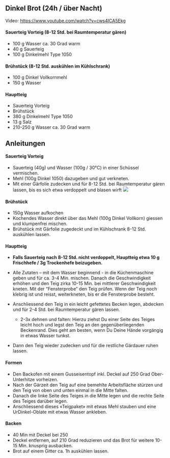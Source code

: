 
## Dinkel Brot (24h / über Nacht)

Video: https://www.youtube.com/watch?v=cws4ICA5Ekg
#### Sauerteig Vorteig (8-12 Std. bei Raumtemperatur gären)
- 100 g Wasser ca. 30 Grad warm
- 40 g Sauerteig
- 100 g Dinkelmehl Type 1050
#### Brühstück (8-12 Std. auskühlen im Kühlschrank)
- 100 g Dinkel Vollkornmehl
- 150 g Wasser
#### Hauptteig
- Sauerteig Vorteig
- Brühstück
- 380 g Dinkelmehl Type 1050
- 13 g Salz
- 210-250 g Wasser ca. 30 Grad warm

## Anleitungen
#### Sauerteig Vorteig
- Sauerteig (40g) und Wasser (100g / 30°C) in einer Schüssel vermischen.
- Mehl (100g Dinkel 1050) dazugeben und gut verkneten.
- Mit einer Gärfolie zudecken und für 8-12 Std. bei Raumtemperatur gären lassen, bis es sich etwa verdoppelt und blasen wirft
  ![](/images/CleanShot%202024-10-04%20at%2013.43.58@2x.png)
#### Brühstück
- 150g Wasser aufkochen
- Kochendes Wasser direkt über das Mehl (100g Dinkel Vollkorn) giessen und klumpenfrei mischen.
- Brühstück mit Gärfolie zugedeckt und im Kühlschrank 8-12 Std. auskühlen lassen.
#### Hauptteig
- **Falls Sauerteig nach 8-12 Std. nicht verdoppelt, Hauptteig etwa 10 g Frischhefe / 3g Trockenhefe beizugeben.**
    
- Alle Zutaten – mit dem Wasser beginnend - in die Küchenmaschine geben und für ca. 3-4 Min. mischen. Danach die Geschwindigkeit erhöhen und den Teig zirka 10-15 Min. bei mittlerer Geschwindigkeit kneten. Mit der “Fensterprobe” den Teig prüfen. Wenn der Teig noch klebrig ist und reisst, weiterkneten, bis er die Fensterprobe besteht.
    
- Anschliessend den Teig in ein leicht gefettetes Becken legen, abdecken und für 2-4 Std. bei Raumtemperatur gären lassen. 
	- 2-3x dehnen und falten: Hierzu ziehst Du einer Seite des Teiges leicht hoch und legst den Teig an den gegenüberliegenden Beckenrand. Dies geht am besten, wenn Du Deine Hände vorgängig in etwas Wasser tunkst.
    
- Dann den Teig wieder zudecken und für die restliche Gärdauer ruhen lassen.
#### Formen
- Den Backofen mit einem Gusseisentopf inkl. Deckel auf 250 Grad Ober-Unterhitze vorheizen.
- Nach der Gärzeit den Teig auf eine bemehlte Arbeitsfläche stürzen und den Teig von oben und unten einmal in die Mitte falten.
- Danach die linke Seite des Teiges in die Mitte legen und die rechte Seite des Teiges darüber legen.
- Anschliessend dieses «Teigpaket» mit etwas Mehl stauben und eine UrDinkel-Oblate mit etwas Wasser ankleben.
#### Backen
- 40 Min mit Deckel bei 250
- Deckel entfernen, auf 210 Grad reduzieren und das Brot für weitere 10-15 Min. knusprig ausbacken.
- Brot auf einem Gitter ca. 1h auskühlen lassen.